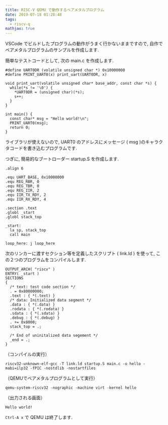 ```yaml
---
title: RISC-V QEMU で動作するベアメタルプログラム
date: 2019-07-18 01:28:48
tags:
  - riscv-q
mathjax: true
---
```


<!-- md about-riscv-q.md -->

VSCode でビルドしたプログラムの動作がうまく行かないままですので, 自作でベアメタルプログラムのサンプルを作成します.  

簡単なテストコードとして, 次の main.c を作成します. 

```
#define UART0DR (volatile unsigned char *) 0x10000000
#define PRINT_UART0(x) print_uart(UART0DR, x)

void print_uart(volatile unsigned char* base_addr, const char *s) {
  while(*s != '\0') {
    *UART0DR = (unsigned char)(*s);
    s++;
  }
}

int main() {
  const char* msg = "Hello world!\n";
  PRINT_UART0(msg);
  return 0;
}
```

ライブラリが使えないので, UART0 のアドレスにメッセージ ( msg )のキャラクタコードを書き込むプログラムです.  

つぎに, 簡易的なブートローダー startup.S を作成します.  

```
.align 6

.equ UART_BASE, 0x10000000
.equ REG_RBR, 0
.equ REG_TBR, 0
.equ REG_IIR, 2
.equ IIR_TX_RDY, 2
.equ IIR_RX_RDY, 4

.section .text
.globl _start
.globl stack_top

_start:
  la sp, stack_top
  call main

loop_here: j loop_here
```

次のリンカーに渡すセクション等を定義したスクリプト ( link.ld ) を使って, この２つのプログラムをコンパイルします.  

```
OUTPUT_ARCH( "riscv" )
ENTRY( _start )
SECTIONS
{
  /* text: test code section */
  . = 0x80000000;
  .text : { *(.text) }
  /* data: Initialized data segment */
  .data : { *(.data) }
  .rodata : { *(.rodata) }
  .sdata : { *(.sdata) }
  .debug : { *(.debug) }
  . += 0x8000;
  stack_top = .;

  /* End of uninitalized data segement */
  _end = .;
}
```

（コンパイルの実行）

``` コンパイル
riscv32-unknown-elf-gcc -T link.ld startup.S main.c -o hello -mabi=ilp32 -fPIC -nostdlib -nostartfiles
```

（QEMUでベアメタルプログラムとして実行）

``` 実行
qemu-system-riscv32 -nographic -machine virt -kernel hello
```

（出力される画面）

```
Hello world!
```

`Ctrl-A x` で QEMU は終了します.  
